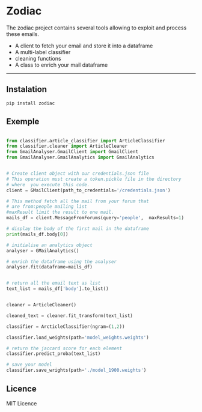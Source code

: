 # Zodiac

The zodiac project contains several tools allowing to exploit and process these emails.
* A client to fetch your email and store it into a dataframe 
* A multi-label classifier
* cleaning functions
* A class to enrich your mail dataframe

---

## Instalation

```
pip install zodiac 

```

## Exemple 

```python 

from classifier.article_classifier import ArticleClassifier
from classifier.cleaner import ArticleCleaner
from GmailAnalyser.GmailClient import GmailClient
from GmailAnalyser.GmailAnalytics import GmailAnalytics


# Create client object with our credentials.json file
# This operation must create a token.pickle file in the directory 
# where  you execute this code. 
client = GMailClient(path_to_credentials='/credentials.json')

# This method fetch all the mail from your forum that
# are from:people mailing list 
#maxResult limit the result to one mail. 
mails_df = client.MessageFromForums(query='people',  maxResults=1)

# display the body of the first mail in the dataframe 
print(mails_df.body[0])

# initialise an analytics object 
analyser = GMailAnalytics()

# enrich the dataframe using the analyser 
analyser.fit(dataframe=mails_df)


# return all the email text as list 
text_list = mails_df['body'].to_list()


cleaner = ArticleCleaner()

cleaned_text = cleaner.fit_transform(text_list)

classifier = ArcticleClassifier(ngram=(1,2))

classifier.load_weights(path='model_weights.weights')

# return the jaccard score for each element 
classifier.predict_proba(text_list)

# save your model 
classifier.save_wrights(path='./model_1900.weights')
```

## Licence 

MIT Licence
